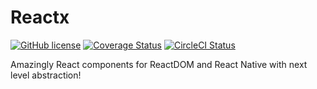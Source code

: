 # Reactx
[![GitHub license](https://img.shields.io/badge/license-MIT-blue.svg)](https://github.com/reactx/reactx/blob/master/LICENSE)
[![Coverage Status](https://coveralls.io/repos/github/reactx/reactx/badge.svg)](https://coveralls.io/github/reactx/reactx)
[![CircleCI Status](https://circleci.com/gh/facebook/react.svg?style=shield&circle-token=:circle-token)](https://circleci.com/gh/reactx/reactx)

Amazingly React components for ReactDOM and React Native with next level abstraction!